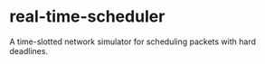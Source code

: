real-time-scheduler
===================

A time-slotted network simulator for scheduling packets with hard deadlines.
